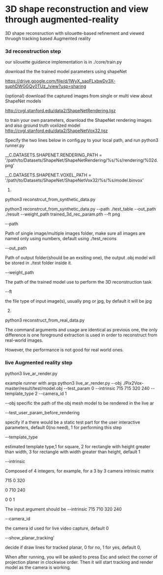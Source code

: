 # 3D shape reconstruction and view through augmented-reality
3D shape reconsruction with silouette-based refinement and viewed thruogh tracking based Augmented reality


### 3d reconstruction step

our silouette guidance implementation is in ./core/train.py

download the the trained model parameters using shapeNet

https://drive.google.com/file/d/1WyX_saoFLxbwDv3X-suphDWGGQy0TUz_/view?usp=sharing


(optional) download the captured images from single or multi view about ShapeNet models

http://cvgl.stanford.edu/data2/ShapeNetRendering.tgz


to train your own parameters, download the ShapeNet rendering images and also ground truth voxlized model http://cvgl.stanford.edu/data2/ShapeNetVox32.tgz

Specify the two lines below in config.py to your local path, and run python3 runner.py

__C.DATASETS.SHAPENET.RENDERING_PATH        = '/path/to/Datasets/ShapeNet/ShapeNetRendering/%s/%s/rendering/%02d.png'

__C.DATASETS.SHAPENET.VOXEL_PATH            = '/path/to/Datasets/ShapeNet/ShapeNetVox32/%s/%s/model.binvox'

1.

python3 reconstrcut_from_synthetic_data.py 

python3 reconstrcut_from_synthetic_data.py --path ./test_table --out_path ./result --weight_path trained_3d_rec_param.pth --ft png

--path

Path of single image/multiple images folder, make sure all images are named only using numbers, default using ./test_recons

--out_path

Path of output folder(should be an exsiting one), the output .obj model will be stored in ./test folder inside it.

--weight_path

The path of the trained model use to perform the 3D reconstruction task

--ft

the file type of input image(s), usually png or jpg, by default it will be jpg


2.

python3 reconstruct_from_real_data.py

The command arguments and usage are identical as previous one, the only difference is one foreground extraction is used in order to reconstruct from real-world images.

However, the performance is not good for real world ones.

### live Augmented reality step
python3 live_ar_render.py 

example runner with args
python3 live_ar_render.py --obj ./Pix2Vox-master/result/test/model.obj --test_param 0 --intrinsic 715 715 320 240 --template_type 2  --camera_id 1

--obj specific the path of the obj mesh model to be rendered in the live ar

--test_user_param_before_rendering 

specify if a there would be a static test part for the user interactive parameters, default 0(no need), 1 for performing this step 

--template_type  

estimated template type,1 for square, 2 for rectangle with height greater than width, 3 for rectangle with width greater than height, default 1

--intrinsic

Composed of 4 integers,  for example, for a 3 by 3 camera intrinsic matrix 

715 0   320

0   710 240

0   0   1

The input argument should be --intrinsic 715 710 320 240

--camera_id     

the camera id used for live video capture, default 0

--show_planar_tracking'   

decide if draw lines for tracked planar, 0 for no, 1 for yes, default 0,

When after running, you will be asked to press Esc and select the corner of projection planer in clockwise order. Then it will start tracking and render model as the camera is working.

##



##
